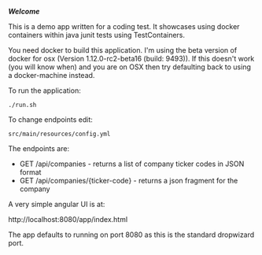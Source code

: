***Welcome***

This is a demo app written for a coding test.  It showcases using docker containers within java junit tests using TestContainers.

You need docker to build this application.  I'm using the beta version of docker for osx (Version 1.12.0-rc2-beta16 (build: 9493)).  If this doesn't work (you will know when) and you are on OSX then try defaulting back to using a docker-machine instead.

To run the application:

`./run.sh`

To change endpoints edit:

`src/main/resources/config.yml`

The endpoints are:

* GET /api/companies - returns a list of company ticker codes in JSON format
* GET /api/companies/{ticker-code} - returns a json fragment for the company

A very simple angular UI is at:

http://localhost:8080/app/index.html

The app defaults to running on port 8080 as this is the standard dropwizard port.